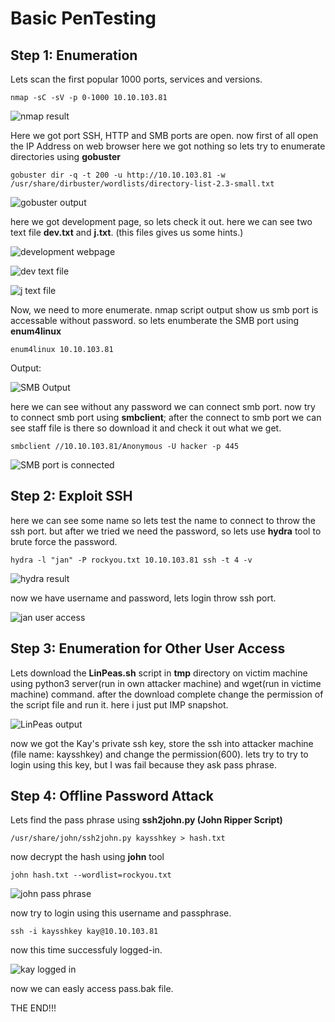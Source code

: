 # Basic PenTesting

## Step 1: Enumeration

Lets scan the first popular 1000 ports, services and versions.

`nmap -sC -sV -p 0-1000 10.10.103.81`

![nmap result]("")

Here we got port SSH, HTTP and SMB ports are open. now first of all open the IP Address on web browser here we got nothing so lets try to enumerate directories using **gobuster**

`gobuster dir -q -t 200 -u http://10.10.103.81 -w /usr/share/dirbuster/wordlists/directory-list-2.3-small.txt`

![gobuster output]("")

here we got development page, so lets check it out. here we can see two text file **dev.txt** and **j.txt**. (this files gives us some hints.)

![development webpage]("")

![dev text file]("")

![j text file]("")

Now, we need to more enumerate. nmap script output show us smb port is accessable without password. so lets enumberate the SMB port using **enum4linux**

`enum4linux 10.10.103.81`

Output:

![SMB Output]("")

here we can see without any password we can connect smb port. now try to connect smb port using **smbclient**; after the connect to smb port we can see staff file is there so download it and check it out what we get.

`smbclient //10.10.103.81/Anonymous -U hacker -p 445`

![SMB port is connected]("")

## Step 2: Exploit SSH

here we can see some name so lets test the name to connect to throw the ssh port. but after we tried we need the password, so lets use **hydra** tool to brute force the password.

`hydra -l "jan" -P rockyou.txt 10.10.103.81 ssh -t 4 -v`

![hydra result]("")

now we have username and password, lets login throw ssh port.

![jan user access]("")

## Step 3: Enumeration for Other User Access

Lets download the **LinPeas.sh** script in **tmp** directory on victim machine using python3 server(run in own attacker machine) and wget(run in victime machine) command. after the download complete change the permission of the script file and run it. here i just put IMP snapshot.

![LinPeas output]("")

now we got the Kay's private ssh key, store the ssh into attacker machine (file name: kaysshkey) and change the permission(600). lets try to try to login using this key, but I was fail because they ask pass phrase.

## Step 4: Offline Password Attack

Lets find the pass phrase using **ssh2john.py (John Ripper Script)**

`/usr/share/john/ssh2john.py kaysshkey > hash.txt`

now decrypt the hash using **john** tool

`john hash.txt --wordlist=rockyou.txt`

![john pass phrase]("")

now try to login using this username and passphrase.

`ssh -i kaysshkey kay@10.10.103.81`

now this time successfuly logged-in.

![kay logged in]("")

now we can easly access pass.bak file.

THE END!!!